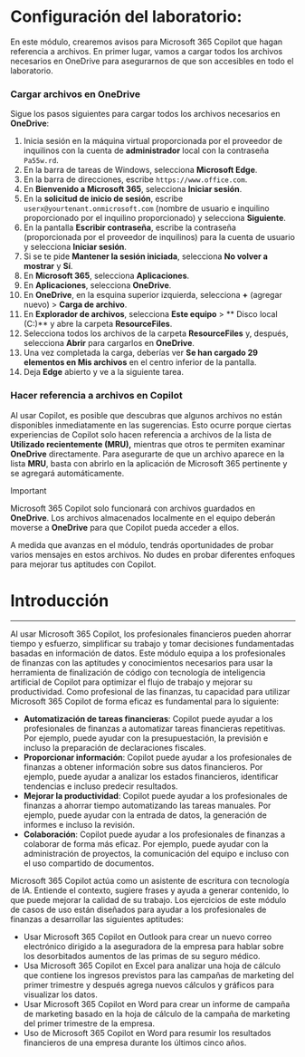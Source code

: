 # Configuración del laboratorio:

En este módulo, crearemos avisos para Microsoft 365 Copilot que hagan referencia a archivos. En primer lugar, vamos a cargar todos los archivos necesarios en OneDrive para asegurarnos de que son accesibles en todo el laboratorio.


### Cargar archivos en OneDrive

Sigue los pasos siguientes para cargar todos los archivos necesarios en **OneDrive**:

1. Inicia sesión en la máquina virtual proporcionada por el proveedor de inquilinos con la cuenta de **administrador** local con la contraseña `Pa55w.rd`.
2. En la barra de tareas de Windows, selecciona **Microsoft Edge**.
3. En la barra de direcciones, escribe `https://www.office.com`.
4. En **Bienvenido a Microsoft 365**, selecciona **Iniciar sesión**.
5. En la **solicitud de inicio de sesión**, escribe `userx@yourtenant.onmicrosoft.com` (nombre de usuario e inquilino proporcionado por el inquilino proporcionado) y selecciona **Siguiente**.
6. En la pantalla **Escribir contraseña**, escribe la contraseña (proporcionada por el proveedor de inquilinos) para la cuenta de usuario y selecciona **Iniciar sesión**.
7. Si se te pide **Mantener la sesión iniciada**, selecciona **No volver a mostrar** y **Sí**.
8. En **Microsoft 365**, selecciona **Aplicaciones**.
9. En **Aplicaciones**, selecciona **OneDrive**.
10. En **OneDrive**, en la esquina superior izquierda, selecciona **+** (agregar nuevo) > **Carga de archivo**.
11. En **Explorador de archivos**, selecciona **Este equipo** > ** Disco local (C:)** y abre la carpeta **ResourceFiles**.
12. Selecciona todos los archivos de la carpeta **ResourceFiles** y, después, selecciona **Abrir** para cargarlos en **OneDrive**.
13. Una vez completada la carga, deberías ver **Se han cargado 29 elementos en Mis archivos** en el centro inferior de la pantalla.
14. Deja **Edge** abierto y ve a la siguiente tarea.

### Hacer referencia a archivos en Copilot

Al usar Copilot, es posible que descubras que algunos archivos no están disponibles inmediatamente en las sugerencias. Esto ocurre porque ciertas experiencias de Copilot solo hacen referencia a archivos de la lista de **Utilizado recientemente (MRU),** mientras que otros te permiten examinar **OneDrive** directamente. Para asegurarte de que un archivo aparece en la lista **MRU**, basta con abrirlo en la aplicación de Microsoft 365 pertinente y se agregará automáticamente.

> [!IMPORTANT]
> Microsoft 365 Copilot solo funcionará con archivos guardados en **OneDrive**. Los archivos almacenados localmente en el equipo deberán moverse a **OneDrive** para que Copilot pueda acceder a ellos.

A medida que avanzas en el módulo, tendrás oportunidades de probar varios mensajes en estos archivos. No dudes en probar diferentes enfoques para mejorar tus aptitudes con Copilot.

# Introducción
---
Al usar Microsoft 365 Copilot, los profesionales financieros pueden ahorrar tiempo y esfuerzo, simplificar su trabajo y tomar decisiones fundamentadas basadas en información de datos. Este módulo equipa a los profesionales de finanzas con las aptitudes y conocimientos necesarios para usar la herramienta de finalización de código con tecnología de inteligencia artificial de Copilot para optimizar el flujo de trabajo y mejorar su productividad. Como profesional de las finanzas, tu capacidad para utilizar Microsoft 365 Copilot de forma eficaz es fundamental para lo siguiente:

 -  **Automatización de tareas financieras**: Copilot puede ayudar a los profesionales de finanzas a automatizar tareas financieras repetitivas. Por ejemplo, puede ayudar con la presupuestación, la previsión e incluso la preparación de declaraciones fiscales.
 -  **Proporcionar información**: Copilot puede ayudar a los profesionales de finanzas a obtener información sobre sus datos financieros. Por ejemplo, puede ayudar a analizar los estados financieros, identificar tendencias e incluso predecir resultados.
 -  **Mejorar la productividad**: Copilot puede ayudar a los profesionales de finanzas a ahorrar tiempo automatizando las tareas manuales. Por ejemplo, puede ayudar con la entrada de datos, la generación de informes e incluso la revisión.
 -  **Colaboración**: Copilot puede ayudar a los profesionales de finanzas a colaborar de forma más eficaz. Por ejemplo, puede ayudar con la administración de proyectos, la comunicación del equipo e incluso con el uso compartido de documentos.

Microsoft 365 Copilot actúa como un asistente de escritura con tecnología de IA. Entiende el contexto, sugiere frases y ayuda a generar contenido, lo que puede mejorar la calidad de su trabajo. Los ejercicios de este módulo de casos de uso están diseñados para ayudar a los profesionales de finanzas a desarrollar las siguientes aptitudes:

 -  Usar Microsoft 365 Copilot en Outlook para crear un nuevo correo electrónico dirigido a la aseguradora de la empresa para hablar sobre los desorbitados aumentos de las primas de su seguro médico.
 -  Usa Microsoft 365 Copilot en Excel para analizar una hoja de cálculo que contiene los ingresos previstos para las campañas de marketing del primer trimestre y después agrega nuevos cálculos y gráficos para visualizar los datos.
 -  Usar Microsoft 365 Copilot en Word para crear un informe de campaña de marketing basado en la hoja de cálculo de la campaña de marketing del primer trimestre de la empresa.
 -  Uso de Microsoft 365 Copilot en Word para resumir los resultados financieros de una empresa durante los últimos cinco años.
